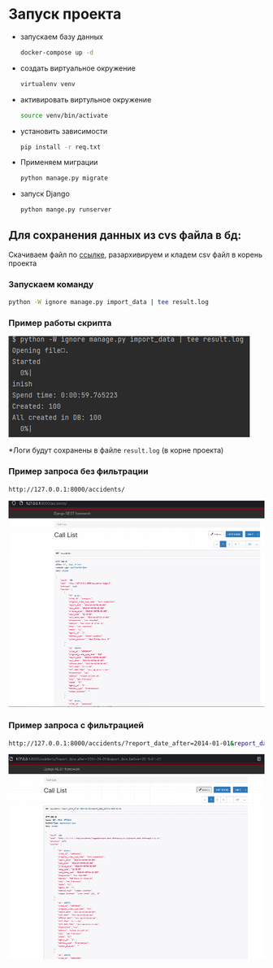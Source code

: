 # Запуск проекта

* запускаем базу данных
    ```bash
    docker-compose up -d
    ```

* создать виртуальное окружение
    ```bash
    virtualenv venv
    ```
* активировать виртульное окружение
    ```bash
    source venv/bin/activate
    ```
* установить зависимости
    ```bash
    pip install -r req.txt
    ```
* Применяем миграции
    ```bash
    python manage.py migrate
    ```
* запуск Django
    ```bash
    python mange.py runserver
    ```

## Для сохранения данных из cvs файла в бд:

Скачиваем файл по [ссылке](https://gist.github.com/tm-minty/c39f9ab2de1c70ca9d4d559505678234/raw/8ecaee79b2c2cce88d60815aadeebb5ac209603a/police-department-calls-for-service.csv.zip), разархивируем и кладем сsv файл в корень проекта

### Запускаем команду
```bash
python -W ignore manage.py import_data | tee result.log
```
### Пример работы скрипта

![img_4.png](img_4.png)

*Логи будут сохранены в файле ```result.log``` (в корне проекта)

### Пример запроса без фильтрации

```bash
http://127.0.0.1:8000/accidents/
```
![img_2.png](img_2.png)

### Пример запроса с фильтрацией

```bash
http://127.0.0.1:8000/accidents/?report_date_after=2014-01-01&report_date_before=2019-01-01
```
![img_1.png](img_1.png)